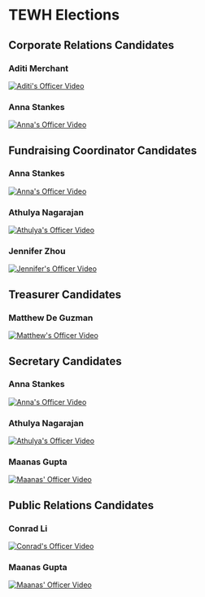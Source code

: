 # TEWH Elections
## Corporate Relations Candidates
### Aditi Merchant
[![Aditi's Officer Video](https://i.ytimg.com/vi/d1uLn0_4FQg/maxresdefault.jpg)](https://youtu.be/d1uLn0_4FQg "Aditi's Officer Video")
### Anna Stankes
[![Anna's Officer Video](https://i.ytimg.com/vi/lYYNlKXSdSk/maxresdefault.jpg)](https://youtu.be/lYYNlKXSdSk "Anna's Officer Video")

## Fundraising Coordinator Candidates
### Anna Stankes
[![Anna's Officer Video](https://i.ytimg.com/vi/LqUAEbZHRwo/maxresdefault.jpg)](https://youtu.be/LqUAEbZHRwo "Anna's Officer Video")
### Athulya Nagarajan
[![Athulya's Officer Video](https://i.ytimg.com/vi/HMJ-IVSJ6bc/maxresdefault.jpg)](https://youtu.be/HMJ-IVSJ6bc "Athulya's Officer Video")
### Jennifer Zhou
[![Jennifer's Officer Video](https://i.ytimg.com/vi/Tdf3jJdNwqM/hqdefault.jpg)](https://youtu.be/Tdf3jJdNwqM "Jennifer's Officer Video")

## Treasurer Candidates
### Matthew De Guzman
[![Matthew's Officer Video](https://i.ytimg.com/vi/T5AXq1J3qfk/maxresdefault.jpg)](https://youtu.be/T5AXq1J3qfk "Matthew's Officer Video")

## Secretary Candidates
### Anna Stankes
[![Anna's Officer Video](https://i.ytimg.com/vi/od8kdszRM88/maxresdefault.jpg)](https://youtu.be/od8kdszRM88 "Anna's Officer Video")
### Athulya Nagarajan
[![Athulya's Officer Video](https://i.ytimg.com/vi/_viymzFVl5E/maxresdefault.jpg)](https://youtu.be/_viymzFVl5E "Athulya's Officer Video")
### Maanas Gupta
[![Maanas' Officer Video](https://i.ytimg.com/vi/qJzsirCkQXg/maxresdefault.jpg)](https://youtu.be/qJzsirCkQXg "Maanas' Officer Video")

## Public Relations Candidates
### Conrad Li
[![Conrad's Officer Video](https://i.ytimg.com/vi/obekab7FFjs/maxresdefault.jpg)](https://youtu.be/obekab7FFjs "Conrad's Officer Video")
### Maanas Gupta
[![Maanas' Officer Video](https://i.ytimg.com/vi/6B_nNquz5gs/maxresdefault.jpg)](https://youtu.be/6B_nNquz5gs "Maanas' Officer Video")

